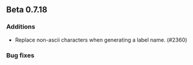 ## Beta 0.7.18

### Additions
* Replace non-ascii characters when generating a label name. (#2360)

### Bug fixes